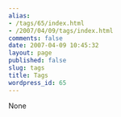 ```yaml
---
alias:
- /tags/65/index.html
- /2007/04/09/tags/index.html
comments: false
date: 2007-04-09 10:45:32
layout: page
published: false
slug: tags
title: Tags
wordpress_id: 65
---
```


None
